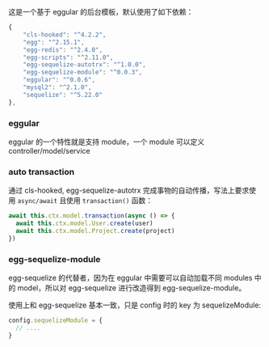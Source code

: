 这是一个基于 eggular 的后台模板，默认使用了如下依赖：

```js
{
    "cls-hooked": "^4.2.2",
    "egg": "^2.15.1",
    "egg-redis": "^2.4.0",
    "egg-scripts": "^2.11.0",
    "egg-sequelize-autotrx": "^1.0.0",
    "egg-sequelize-module": "^0.0.3",
    "eggular": "^0.0.6",
    "mysql2": "^2.1.0",
    "sequelize": "^5.22.0"
},
```

### eggular

eggular 的一个特性就是支持 module，一个 module 可以定义 controller/model/service

### auto transaction

通过 cls-hooked, egg-sequelize-autotrx 完成事物的自动传播，写法上要求使用 `async/await` 且使用 `transaction()` 函数：

```js
await this.ctx.model.transaction(async () => {
  await this.ctx.model.User.create(user)
  await this.ctx.model.Project.create(project)
})
```

### egg-sequelize-module

egg-sequelize 的代替者，因为在 eggular 中需要可以自动加载不同 modules 中的 model，所以对 egg-sequelize 进行改造得到 egg-sequelize-module。

使用上和 egg-sequelize 基本一致，只是 config 时的 key 为 sequelizeModule:

```js
config.sequelizeModule = {
  // ....
}
```